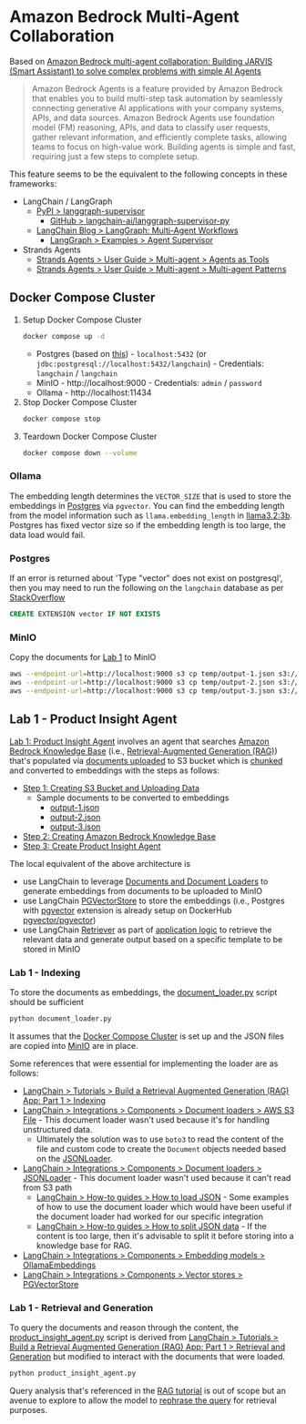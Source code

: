 # Amazon Bedrock Multi-Agent Collaboration

Based on [Amazon Bedrock multi-agent collaboration: Building JARVIS (Smart Assistant) to solve complex problems with simple AI Agents](https://catalog.us-east-1.prod.workshops.aws/workshops/c68a2fb4-8b25-480f-ab0b-129778f96d4d/en-US)

> Amazon Bedrock Agents is a feature provided by Amazon Bedrock that enables you to build multi-step task automation by seamlessly connecting generative AI applications with your company systems, APIs, and data sources. Amazon Bedrock Agents use foundation model (FM) reasoning, APIs, and data to classify user requests, gather relevant information, and efficiently complete tasks, allowing teams to focus on high-value work. Building agents is simple and fast, requiring just a few steps to complete setup.

This feature seems to be the equivalent to the following concepts in these frameworks:
* LangChain / LangGraph
  * [PyPI > langgraph-supervisor](https://pypi.org/project/langgraph-supervisor/)
    * [GitHub > langchain-ai/langgraph-supervisor-py](https://github.com/langchain-ai/langgraph-supervisor-py)
  * [LangChain Blog > LangGraph: Multi-Agent Workflows](https://blog.langchain.com/langgraph-multi-agent-workflows/)
    * [LangGraph > Examples > Agent Supervisor](https://langchain-ai.github.io/langgraph/tutorials/multi_agent/agent_supervisor/)
* Strands Agents
  * [Strands Agents > User Guide > Multi-agent > Agents as Tools](https://strandsagents.com/latest/documentation/docs/user-guide/concepts/multi-agent/agents-as-tools/)
  * [Strands Agents > User Guide > Multi-agent > Multi-agent Patterns](https://strandsagents.com/latest/documentation/docs/user-guide/concepts/multi-agent/multi-agent-patterns)

## Docker Compose Cluster

1. Setup Docker Compose Cluster
    ```bash
    docker compose up -d
    ```
   * Postgres (based on [this](https://python.langchain.com/docs/integrations/vectorstores/pgvectorstore/#setup)) - `localhost:5432` (or `jdbc:postgresql://localhost:5432/langchain`) - Credentials: `langchain` / `langchain`
   * MinIO - http://localhost:9000 - Credentials: `admin` / `password`
   * Ollama - http://localhost:11434
2. Stop Docker Compose Cluster
    ```bash
    docker compose stop
    ```
3. Teardown Docker Compose Cluster
    ```bash
    docker compose down --volume
    ```

### Ollama

The embedding length determines the `VECTOR_SIZE` that is used to store the embeddings in [Postgres](#postgres) via `pgvector`. You can find the embedding length from the model information such as `llama.embedding_length` in [llama3.2:3b](https://ollama.com/library/llama3.2:3b/blobs/dde5aa3fc5ff). Postgres has fixed vector size so if the embedding length is too large, the data load would fail.

### Postgres

If an error is returned about 'Type "vector" does not exist on postgresql', then you may need to run the following on the `langchain` database as per [StackOverflow](https://stackoverflow.com/a/76221780)
```sql
CREATE EXTENSION vector IF NOT EXISTS
```

### MinIO

Copy the documents for [Lab 1](#lab-1---product-insight-agent) to MinIO
```bash
aws --endpoint-url=http://localhost:9000 s3 cp temp/output-1.json s3://raw/
aws --endpoint-url=http://localhost:9000 s3 cp temp/output-2.json s3://raw/
aws --endpoint-url=http://localhost:9000 s3 cp temp/output-3.json s3://raw/
```

## Lab 1 - Product Insight Agent

[Lab 1: Product Insight Agent](https://catalog.us-east-1.prod.workshops.aws/workshops/c68a2fb4-8b25-480f-ab0b-129778f96d4d/en-US/40-hands-on-lab/lab1-single-agent) involves an agent that searches [Amazon Bedrock Knowledge Base](https://docs.aws.amazon.com/en_us/bedrock/latest/userguide/kb-how-data.html) (i.e., [Retrieval-Augmented Generation (RAG)](https://python.langchain.com/docs/tutorials/rag/)) that's populated via [documents uploaded](https://docs.aws.amazon.com/en_us/bedrock/latest/userguide/kb-data-source-customize-ingestion.html) to S3 bucket which is [chunked](https://docs.aws.amazon.com/en_us/bedrock/latest/userguide/kb-data-source-customize-ingestion.html) and converted to embeddings with the steps as follows:
* [Step 1: Creating S3 Bucket and Uploading Data](https://catalog.us-east-1.prod.workshops.aws/workshops/c68a2fb4-8b25-480f-ab0b-129778f96d4d/en-US/40-hands-on-lab/lab1-single-agent/step-01-s3-upload)
  * Sample documents to be converted to embeddings
    * [output-1.json](https://static.us-east-1.prod.workshops.aws/public/dbd230e3-b8b3-49a3-9b0e-c717778f99e9/static/lab_product_insight_agent/data/output-1.json)
    * [output-2.json](https://static.us-east-1.prod.workshops.aws/public/dbd230e3-b8b3-49a3-9b0e-c717778f99e9/static/lab_product_insight_agent/data/output-2.json)
    * [output-3.json](https://static.us-east-1.prod.workshops.aws/public/dbd230e3-b8b3-49a3-9b0e-c717778f99e9/static/lab_product_insight_agent/data/output-3.json)
* [Step 2: Creating Amazon Bedrock Knowledge Base](https://catalog.us-east-1.prod.workshops.aws/workshops/c68a2fb4-8b25-480f-ab0b-129778f96d4d/en-US/40-hands-on-lab/lab1-single-agent/step-02-kb-create)
* [Step 3: Create Product Insight Agent](https://catalog.us-east-1.prod.workshops.aws/workshops/c68a2fb4-8b25-480f-ab0b-129778f96d4d/en-US/40-hands-on-lab/lab1-single-agent/step-03-agent-config)

The local equivalent of the above architecture is
* use LangChain to leverage [Documents and Document Loaders](https://python.langchain.com/docs/tutorials/retrievers/#documents-and-document-loaders) to generate embeddings from documents to be uploaded to MinIO
* use LangChain [PGVectorStore](https://python.langchain.com/docs/integrations/vectorstores/pgvectorstore/) to store the embeddings (i.e., Postgres with [pgvector](https://github.com/pgvector/pgvector) extension is already setup on DockerHub [pgvector/pgvector](https://hub.docker.com/r/pgvector/pgvector))
* use LangChain [Retriever](https://python.langchain.com/docs/tutorials/retrievers/#retrievers) as part of [application logic](https://python.langchain.com/docs/tutorials/rag/#orchestration) to retrieve the relevant data and generate output based on a specific template to be stored in MinIO

### Lab 1 - Indexing

To store the documents as embeddings, the [document_loader.py](document_loader.py) script should be sufficient
```bash
python document_loader.py
```
It assumes that the [Docker Compose Cluster](#docker-compose-cluster) is set up and the JSON files are copied into [MinIO](#minio) are in place.

Some references that were essential for implementing the loader are as follows:
* [LangChain > Tutorials > Build a Retrieval Augmented Generation (RAG) App: Part 1 > Indexing](https://python.langchain.com/docs/tutorials/rag/#indexing)
* [LangChain > Integrations > Components > Document loaders > AWS S3 File](https://python.langchain.com/docs/integrations/document_loaders/aws_s3_file/) - This document loader wasn't used because it's for handling unstructured data.
  * Ultimately the solution was to use `boto3` to read the content of the file and custom code to create the `Document` objects needed based on the [JSONLoader]( https://github.com/langchain-ai/langchain-community/blob/90860265dd6f0a9e840b8350ba8e8b2502225d51/libs/community/langchain_community/document_loaders/json_loader.py#L153-L168).
* [LangChain > Integrations > Components > Document loaders > JSONLoader](https://python.langchain.com/docs/integrations/document_loaders/json/) - This document loader wasn't used because it can't read from S3 path
  * [LangChain > How-to guides > How to load JSON](https://python.langchain.com/docs/how_to/document_loader_json/) - Some examples of how to use the document loader which would have been useful if the document loader had worked for our specific integration
  * [LangChain > How-to guides > How to split JSON data](https://python.langchain.com/docs/how_to/recursive_json_splitter/) - If the content is too large, then it's advisable to split it before storing into a knowledge base for RAG.
* [LangChain > Integrations > Components > Embedding models > OllamaEmbeddings](https://python.langchain.com/docs/integrations/text_embedding/ollama/)
* [LangChain > Integrations > Components > Vector stores > PGVectorStore](https://python.langchain.com/docs/integrations/vectorstores/pgvectorstore/)

### Lab 1 - Retrieval and Generation

To query the documents and reason through the content, the [product_insight_agent.py](product_insight_agent.py) script is derived from [LangChain > Tutorials > Build a Retrieval Augmented Generation (RAG) App: Part 1 > Retrieval and Generation](https://python.langchain.com/docs/tutorials/rag/#orchestration) but modified to interact with the documents that were loaded.
```bash
python product_insight_agent.py
```

Query analysis that's referenced in the [RAG tutorial](https://python.langchain.com/docs/tutorials/rag/#query-analysis) is out of scope but an avenue to explore to allow the model to [rephrase the query](https://python.langchain.com/docs/concepts/retrieval/#query-analysis) for retrieval purposes.
